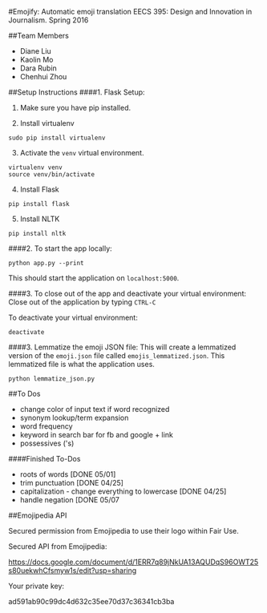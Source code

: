 #Emojify: Automatic emoji translation
EECS 395: Design and Innovation in Journalism. Spring 2016

##Team Members
 - Diane Liu
 - Kaolin Mo
 - Dara Rubin
 - Chenhui Zhou

##Setup Instructions
####1. Flask Setup:
1. Make sure you have pip installed.

2. Install virtualenv
  ```
  sudo pip install virtualenv
  ```

3. Activate the `venv` virtual environment.
  ```
  virtualenv venv
  source venv/bin/activate
  ```

4. Install Flask
  ```
  pip install flask
  ```

5. Install NLTK
  ```
  pip install nltk
  ```



####2. To start the app locally:
```
python app.py --print
```

  This should start the application on `localhost:5000`.

####3. To close out of the app and deactivate your virtual environment:
Close out of the application by typing `CTRL-C`

To deactivate your virtual environment:
```
deactivate
```

####3. Lemmatize the emoji JSON file:
This will create a lemmatized version of the `emoji.json` file called `emojis_lemmatized.json`. This lemmatized file is what the application uses.
```
python lemmatize_json.py
```

##To Dos
- change color of input text if word recognized
- synonym lookup/term expansion
- word frequency
- keyword in search bar for fb and google + link
- possessives ('s)

####Finished To-Dos
- roots of words [DONE 05/01]
- trim punctuation [DONE 04/25]
- capitalization - change everything to lowercase [DONE 04/25]
- handle negation [DONE 05/07


##Emojipedia API

Secured permission from Emojipedia to use their logo within Fair Use.

Secured API from Emojipedia:

https://docs.google.com/document/d/1ERR7q89jNkUA13AQUDqS96OWT25s80uekwhCfsmyw1s/edit?usp=sharing

Your private key:

ad591ab90c99dc4d632c35ee70d37c36341cb3ba
